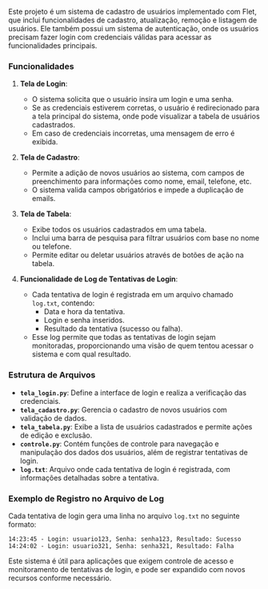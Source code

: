Este projeto é um sistema de cadastro de usuários implementado com Flet, que inclui funcionalidades de cadastro, atualização, remoção e listagem de usuários. Ele também possui um sistema de autenticação, onde os usuários precisam fazer login com credenciais válidas para acessar as funcionalidades principais.

### Funcionalidades

1. **Tela de Login**:
   - O sistema solicita que o usuário insira um login e uma senha.
   - Se as credenciais estiverem corretas, o usuário é redirecionado para a tela principal do sistema, onde pode visualizar a tabela de usuários cadastrados.
   - Em caso de credenciais incorretas, uma mensagem de erro é exibida.

2. **Tela de Cadastro**:
   - Permite a adição de novos usuários ao sistema, com campos de preenchimento para informações como nome, email, telefone, etc.
   - O sistema valida campos obrigatórios e impede a duplicação de emails.

3. **Tela de Tabela**:
   - Exibe todos os usuários cadastrados em uma tabela.
   - Inclui uma barra de pesquisa para filtrar usuários com base no nome ou telefone.
   - Permite editar ou deletar usuários através de botões de ação na tabela.

4. **Funcionalidade de Log de Tentativas de Login**:
   - Cada tentativa de login é registrada em um arquivo chamado `log.txt`, contendo:
     - Data e hora da tentativa.
     - Login e senha inseridos.
     - Resultado da tentativa (sucesso ou falha).
   - Esse log permite que todas as tentativas de login sejam monitoradas, proporcionando uma visão de quem tentou acessar o sistema e com qual resultado.

### Estrutura de Arquivos

- **`tela_login.py`**: Define a interface de login e realiza a verificação das credenciais.
- **`tela_cadastro.py`**: Gerencia o cadastro de novos usuários com validação de dados.
- **`tela_tabela.py`**: Exibe a lista de usuários cadastrados e permite ações de edição e exclusão.
- **`controle.py`**: Contém funções de controle para navegação e manipulação dos dados dos usuários, além de registrar tentativas de login.
- **`log.txt`**: Arquivo onde cada tentativa de login é registrada, com informações detalhadas sobre a tentativa.

### Exemplo de Registro no Arquivo de Log

Cada tentativa de login gera uma linha no arquivo `log.txt` no seguinte formato:

```
14:23:45 - Login: usuario123, Senha: senha123, Resultado: Sucesso
14:24:02 - Login: usuario321, Senha: senha321, Resultado: Falha
```

Este sistema é útil para aplicações que exigem controle de acesso e monitoramento de tentativas de login, e pode ser expandido com novos recursos conforme necessário.

